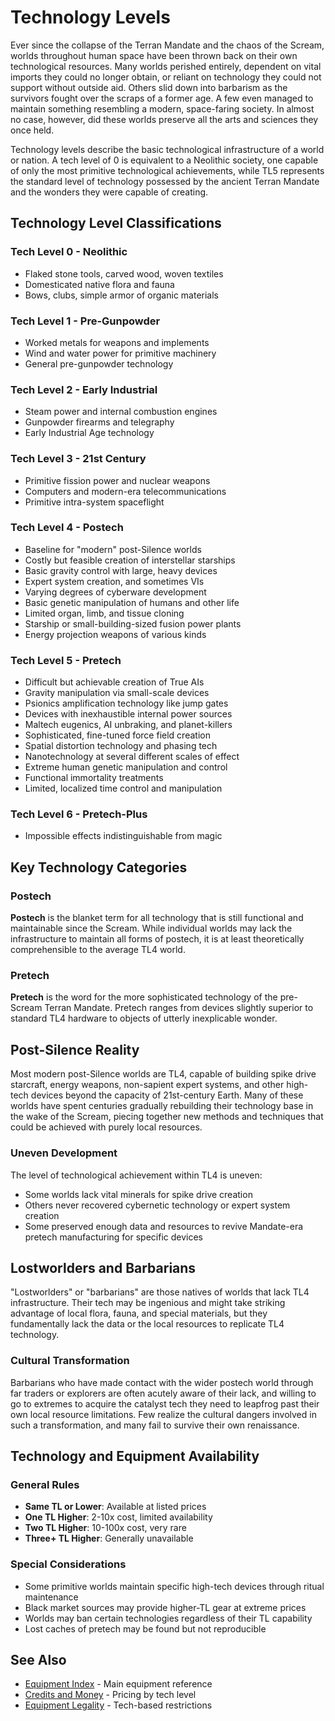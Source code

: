 # Technology Levels

Ever since the collapse of the Terran Mandate and the chaos of the Scream, worlds throughout human space have been thrown back on their own technological resources. Many worlds perished entirely, dependent on vital imports they could no longer obtain, or reliant on technology they could not support without outside aid. Others slid down into barbarism as the survivors fought over the scraps of a former age. A few even managed to maintain something resembling a modern, space-faring society. In almost no case, however, did these worlds preserve all the arts and sciences they once held.

Technology levels describe the basic technological infrastructure of a world or nation. A tech level of 0 is equivalent to a Neolithic society, one capable of only the most primitive technological achievements, while TL5 represents the standard level of technology possessed by the ancient Terran Mandate and the wonders they were capable of creating.

## Technology Level Classifications

### Tech Level 0 - Neolithic
- Flaked stone tools, carved wood, woven textiles
- Domesticated native flora and fauna
- Bows, clubs, simple armor of organic materials

### Tech Level 1 - Pre-Gunpowder
- Worked metals for weapons and implements
- Wind and water power for primitive machinery
- General pre-gunpowder technology

### Tech Level 2 - Early Industrial
- Steam power and internal combustion engines
- Gunpowder firearms and telegraphy
- Early Industrial Age technology

### Tech Level 3 - 21st Century
- Primitive fission power and nuclear weapons
- Computers and modern-era telecommunications
- Primitive intra-system spaceflight

### Tech Level 4 - Postech
- Baseline for "modern" post-Silence worlds
- Costly but feasible creation of interstellar starships
- Basic gravity control with large, heavy devices
- Expert system creation, and sometimes VIs
- Varying degrees of cyberware development
- Basic genetic manipulation of humans and other life
- Limited organ, limb, and tissue cloning
- Starship or small-building-sized fusion power plants
- Energy projection weapons of various kinds

### Tech Level 5 - Pretech
- Difficult but achievable creation of True AIs
- Gravity manipulation via small-scale devices
- Psionics amplification technology like jump gates
- Devices with inexhaustible internal power sources
- Maltech eugenics, AI unbraking, and planet-killers
- Sophisticated, fine-tuned force field creation
- Spatial distortion technology and phasing tech
- Nanotechnology at several different scales of effect
- Extreme human genetic manipulation and control
- Functional immortality treatments
- Limited, localized time control and manipulation

### Tech Level 6 - Pretech-Plus
- Impossible effects indistinguishable from magic

## Key Technology Categories

### Postech
**Postech** is the blanket term for all technology that is still functional and maintainable since the Scream. While individual worlds may lack the infrastructure to maintain all forms of postech, it is at least theoretically comprehensible to the average TL4 world.

### Pretech
**Pretech** is the word for the more sophisticated technology of the pre-Scream Terran Mandate. Pretech ranges from devices slightly superior to standard TL4 hardware to objects of utterly inexplicable wonder.

## Post-Silence Reality

Most modern post-Silence worlds are TL4, capable of building spike drive starcraft, energy weapons, non-sapient expert systems, and other high-tech devices beyond the capacity of 21st-century Earth. Many of these worlds have spent centuries gradually rebuilding their technology base in the wake of the Scream, piecing together new methods and techniques that could be achieved with purely local resources.

### Uneven Development
The level of technological achievement within TL4 is uneven:
- Some worlds lack vital minerals for spike drive creation
- Others never recovered cybernetic technology or expert system creation
- Some preserved enough data and resources to revive Mandate-era pretech manufacturing for specific devices

## Lostworlders and Barbarians

"Lostworlders" or "barbarians" are those natives of worlds that lack TL4 infrastructure. Their tech may be ingenious and might take striking advantage of local flora, fauna, and special materials, but they fundamentally lack the data or the local resources to replicate TL4 technology.

### Cultural Transformation
Barbarians who have made contact with the wider postech world through far traders or explorers are often acutely aware of their lack, and willing to go to extremes to acquire the catalyst tech they need to leapfrog past their own local resource limitations. Few realize the cultural dangers involved in such a transformation, and many fail to survive their own renaissance.

## Technology and Equipment Availability

### General Rules
- **Same TL or Lower**: Available at listed prices
- **One TL Higher**: 2-10x cost, limited availability
- **Two TL Higher**: 10-100x cost, very rare
- **Three+ TL Higher**: Generally unavailable

### Special Considerations
- Some primitive worlds maintain specific high-tech devices through ritual maintenance
- Black market sources may provide higher-TL gear at extreme prices
- Worlds may ban certain technologies regardless of their TL capability
- Lost caches of pretech may be found but not reproducible

## See Also
- [Equipment Index](equipment-index.md) - Main equipment reference
- [Credits and Money](credits-and-money.md) - Pricing by tech level
- [Equipment Legality](equipment-legality.md) - Tech-based restrictions